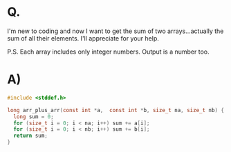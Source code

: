 # Q.
I'm new to coding and now I want to get the sum of two arrays...actually the sum of all their elements. I'll appreciate for your help.

P.S. Each array includes only integer numbers. Output is a number too.

# A)
```c
#include <stddef.h>

long arr_plus_arr(const int *a,  const int *b, size_t na, size_t nb) {
  long sum = 0;
  for (size_t i = 0; i < na; i++) sum += a[i];
  for (size_t i = 0; i < nb; i++) sum += b[i];
  return sum;
}
